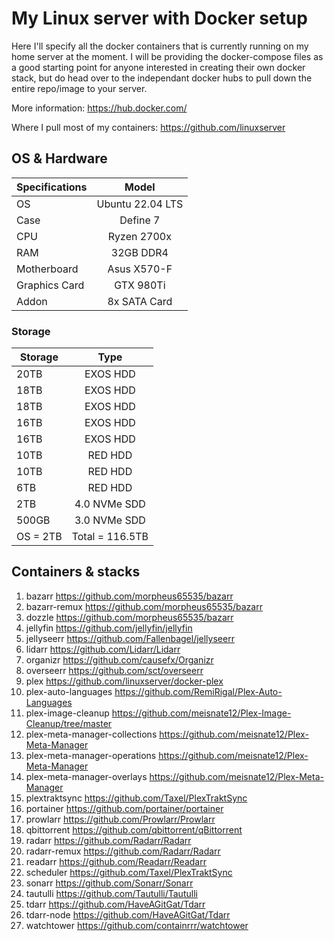 # My Linux server with Docker setup
Here I'll specify all the docker containers that is currently running on my home server at the moment. I will be providing the docker-compose files as a good starting point for anyone interested in creating their own docker stack, but do head over to the independant docker hubs to pull down the entire repo/image to your server. 

More information: https://hub.docker.com/

Where I pull most of my containers: https://github.com/linuxserver

## OS & Hardware

| Specifications  |Model | 
| ------------- |:-------------:| 
| OS     | Ubuntu 22.04 LTS | 
| Case     | Define 7 | 
| CPU      | Ryzen 2700x | 
| RAM | 32GB DDR4 | 
| Motherboard | Asus X570-F | 
| Graphics Card | GTX 980Ti | 
| Addon | 8x SATA Card |  

### Storage

| Storage  | Type |
| ------------- |:-------------:|
| 20TB | EXOS HDD | 
| 18TB | EXOS HDD | 
| 18TB | EXOS HDD | 
| 16TB | EXOS HDD | 
| 16TB | EXOS HDD | 
| 10TB | RED HDD | 
| 10TB | RED HDD |  
| 6TB | RED HDD | 
| 2TB | 4.0 NVMe SDD | 
| 500GB | 3.0 NVMe SDD |
| OS = 2TB | Total = 116.5TB |


## Containers & stacks
1. bazarr https://github.com/morpheus65535/bazarr
2. bazarr-remux https://github.com/morpheus65535/bazarr
3. dozzle https://github.com/morpheus65535/bazarr
4. jellyfin https://github.com/jellyfin/jellyfin
5. jellyseerr https://github.com/Fallenbagel/jellyseerr
6. lidarr https://github.com/Lidarr/Lidarr
7. organizr https://github.com/causefx/Organizr
8. overseerr https://github.com/sct/overseerr
9. plex https://github.com/linuxserver/docker-plex
10. plex-auto-languages https://github.com/RemiRigal/Plex-Auto-Languages
11. plex-image-cleanup https://github.com/meisnate12/Plex-Image-Cleanup/tree/master
12. plex-meta-manager-collections https://github.com/meisnate12/Plex-Meta-Manager
13. plex-meta-manager-operations https://github.com/meisnate12/Plex-Meta-Manager
14. plex-meta-manager-overlays https://github.com/meisnate12/Plex-Meta-Manager
15. plextraktsync https://github.com/Taxel/PlexTraktSync
16. portainer https://github.com/portainer/portainer
17. prowlarr https://github.com/Prowlarr/Prowlarr
18. qbittorrent https://github.com/qbittorrent/qBittorrent
19. radarr https://github.com/Radarr/Radarr
20. radarr-remux https://github.com/Radarr/Radarr
21. readarr https://github.com/Readarr/Readarr
22. scheduler https://github.com/Taxel/PlexTraktSync
23. sonarr https://github.com/Sonarr/Sonarr
24. tautulli https://github.com/Tautulli/Tautulli
25. tdarr https://github.com/HaveAGitGat/Tdarr
26. tdarr-node https://github.com/HaveAGitGat/Tdarr
27. watchtower https://github.com/containrrr/watchtower
